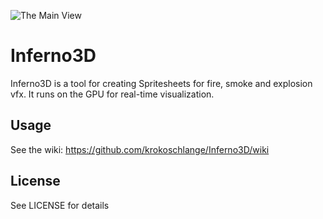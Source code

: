 ![The Main View](../screenshots/main_screen.png?raw=true)

Inferno3D
=========

Inferno3D is a tool for creating Spritesheets for fire, smoke and explosion vfx.
It runs on the GPU for real-time visualization.

Usage
-----
See the wiki: https://github.com/krokoschlange/Inferno3D/wiki

License
-------

See LICENSE for details
